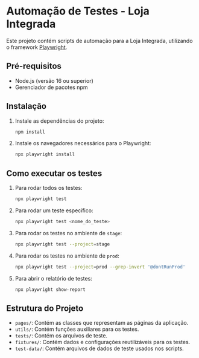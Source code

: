 # Automação de Testes - Loja Integrada

Este projeto contém scripts de automação para a Loja Integrada, utilizando o framework [Playwright](https://playwright.dev/).

## Pré-requisitos

- Node.js (versão 16 ou superior)
- Gerenciador de pacotes npm

## Instalação

1. Instale as dependências do projeto:
   ```bash
   npm install
   ```

2. Instale os navegadores necessários para o Playwright:
   ```bash
   npx playwright install
   ```

## Como executar os testes

1. Para rodar todos os testes:
   ```bash
   npx playwright test
   ```

2. Para rodar um teste específico:
   ```bash
   npx playwright test <nome_do_teste>
   ```

3. Para rodar os testes no ambiente de `stage`:
   ```bash
   npx playwright test --project=stage
   ```

4. Para rodar os testes no ambiente de `prod`:
   ```bash
   npx playwright test --project=prod --grep-invert '@dontRunProd'
   ```

5. Para abrir o relatório de testes:
   ```bash
   npx playwright show-report
   ```

## Estrutura do Projeto

- `pages/`: Contém as classes que representam as páginas da aplicação.
- `utils/`: Contém funções auxiliares para os testes.
- `tests/`: Contém os arquivos de teste.
- `fixtures/`: Contém dados e configurações reutilizáveis para os testes.
- `test-data/`: Contém arquivos de dados de teste usados nos scripts.

